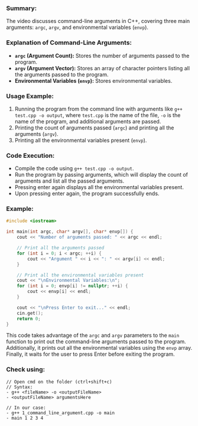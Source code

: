 ### Summary:

The video discusses command-line arguments in C++, covering three main arguments: `argc`, `argv`, and environmental variables (`envp`). 

### Explanation of Command-Line Arguments:

- **`argc` (Argument Count):** Stores the number of arguments passed to the program.
- **`argv` (Argument Vector):** Stores an array of character pointers listing all the arguments passed to the program.
- **Environmental Variables (`envp`):** Stores environmental variables.

### Usage Example:

1. Running the program from the command line with arguments like `g++ test.cpp -o output`, where `test.cpp` is the name of the file, `-o` is the name of the program, and additional arguments are passed.
2. Printing the count of arguments passed (`argc`) and printing all the arguments (`argv`).
3. Printing all the environmental variables present (`envp`).

### Code Execution:

- Compile the code using `g++ test.cpp -o output`.
- Run the program by passing arguments, which will display the count of arguments and list all the passed arguments.
- Pressing enter again displays all the environmental variables present.
- Upon pressing enter again, the program successfully ends.

### Example:
```cpp
#include <iostream>

int main(int argc, char* argv[], char* envp[]) {
    cout << "Number of arguments passed: " << argc << endl;

    // Print all the arguments passed
    for (int i = 0; i < argc; ++i) {
        cout << "Argument " << i << ": " << argv[i] << endl;
    }

    // Print all the environmental variables present
    cout << "\nEnvironmental Variables:\n";
    for (int i = 0; envp[i] != nullptr; ++i) {
        cout << envp[i] << endl;
    }

    cout << "\nPress Enter to exit..." << endl;
    cin.get();
    return 0;
}
```
This code takes advantage of the `argc` and `argv` parameters to the `main` function to print out the command-line arguments passed to the program. Additionally, it prints out all the environmental variables using the `envp` array. Finally, it waits for the user to press Enter before exiting the program.

### Check using:
```
// Open cmd on the folder (ctrl+shift+c)
// Syntax: 
- g++ <fileName> -o <outputFileName>
- <outputFileName> argumentsHere

// In our case:
- g++ 1_command_line_argument.cpp -o main
- main 1 2 3 4
```